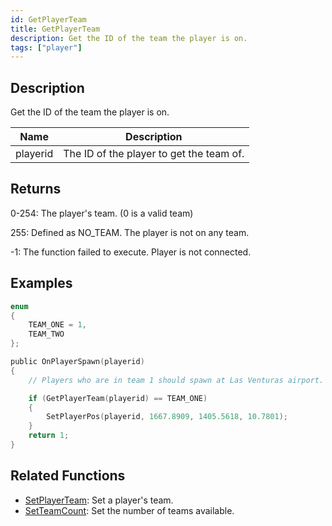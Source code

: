 ```yaml
---
id: GetPlayerTeam
title: GetPlayerTeam
description: Get the ID of the team the player is on.
tags: ["player"]
---
```


## Description

Get the ID of the team the player is on.

| Name     | Description                              |
| -------- | ---------------------------------------- |
| playerid | The ID of the player to get the team of. |

## Returns

0-254: The player's team. (0 is a valid team)

255: Defined as NO_TEAM. The player is not on any team.

-1: The function failed to execute. Player is not connected.

## Examples

```c
enum
{
    TEAM_ONE = 1,
    TEAM_TWO
};

public OnPlayerSpawn(playerid)
{
    // Players who are in team 1 should spawn at Las Venturas airport.

    if (GetPlayerTeam(playerid) == TEAM_ONE)
    {
        SetPlayerPos(playerid, 1667.8909, 1405.5618, 10.7801);
    }
    return 1;
}
```

## Related Functions

- [SetPlayerTeam](SetPlayerTeam): Set a player's team.
- [SetTeamCount](SetTeamCount): Set the number of teams available.
